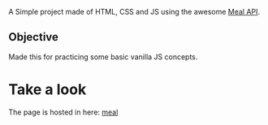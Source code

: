 A Simple project made of HTML, CSS and JS using the awesome [Meal API](https://www.themealdb.com/api.php).
        
## Objective
Made this for practicing some basic vanilla JS concepts.

# Take a look
The page is hosted in here: [meal](https://developeramit14jan.github.io/meal/)


